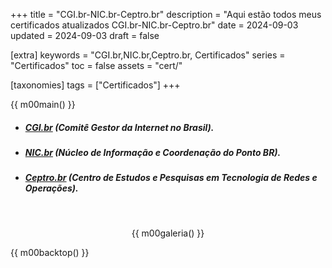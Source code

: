 +++
title = "CGI.br-NIC.br-Ceptro.br"
description = "Aqui estão todos meus certificados atualizados CGI.br-NIC.br-Ceptro.br"
date = 2024-09-03
updated = 2024-09-03
draft = false

[extra]
keywords = "CGI.br,NIC.br,Ceptro.br, Certificados"
series = "Certificados"
toc = false
assets = "cert/"

[taxonomies]
tags = ["Certificados"]
+++

{{ m00main() }}

- ##### [CGI.br](https://cgi.br/) (Comitê Gestor da Internet no Brasil).

- ##### [NIC.br](https://nic.br/) (Núcleo de Informação e Coordenação do Ponto BR).

- ##### [Ceptro.br](https://ceptro.br/) (Centro de Estudos e Pesquisas em Tecnologia de Redes e Operações).

<br>
<div style="text-align: center;">

{{ m00galeria() }}

</div>

{{ m00backtop() }}
